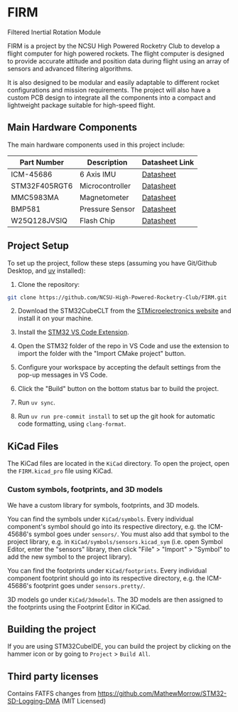 # FIRM
Filtered Inertial Rotation Module

FIRM is a project by the NCSU High Powered Rocketry Club to develop a flight computer for high powered rockets. The flight computer is designed to provide accurate attitude and position data during flight using an array of sensors and advanced filtering algorithms.

It is also designed to be modular and easily adaptable to different rocket configurations and mission requirements. The project will also have a custom PCB design to integrate all the components into a compact and lightweight package suitable for high-speed flight.

## Main Hardware Components

The main hardware components used in this project include:

| Part Number    | Description       | Datasheet Link                                                                                      |
| -------------- | ----------------- | ------------------------------------------------------------------------------------------------- |
| ICM-45686      | 6 Axis IMU        | [Datasheet](https://www.mouser.com/catalog/specsheets/TDK_DS_000577_ICM_45686.pdf?srsltid=AfmBOooJ55_Jsy4PB-5CLV5vQtmUmcbglSfWs9S-cLOBSOXLc19UPaWf) |
| STM32F405RGT6  | Microcontroller   | [Datasheet](https://www.st.com/resource/en/datasheet/dm00037051.pdf)                              |
| MMC5983MA      | Magnetometer      | [Datasheet](https://media.digikey.com/pdf/Data%20Sheets/MEMSIC%20PDFs/MMC5983MA_RevA_4-3-19.pdf)  |
| BMP581         | Pressure Sensor   | [Datasheet](https://www.bosch-sensortec.com/media/boschsensortec/downloads/datasheets/bst-bmp581-ds004.pdf) |
| W25Q128JVSIQ   | Flash Chip        | [Datasheet](https://mm.digikey.com/Volume0/opasdata/d220001/medias/docus/7161/256_W25Q128JV.pdf) |


## Project Setup

To set up the project, follow these steps (assuming you have Git/Github Desktop, and [uv](https://docs.astral.sh/uv/) installed):

1. Clone the repository:
```bash
git clone https://github.com/NCSU-High-Powered-Rocketry-Club/FIRM.git
```

2. Download the STM32CubeCLT from the [STMicroelectronics website](https://www.st.com/en/development-tools/stm32cubeclt.html) and install it on your machine.

3. Install the [STM32 VS Code Extension](https://marketplace.visualstudio.com/items?itemName=stmicroelectronics.stm32-vscode-extension).

4. Open the STM32 folder of the repo in VS Code and use the extension to import the folder with the
"Import CMake project" button.

5. Configure your workspace by accepting the default settings from the pop-up messages in VS Code.

6. Click the "Build" button on the bottom status bar to build the project.

7. Run `uv sync`.

8. Run `uv run pre-commit install` to set up the git hook for automatic code formatting, using `clang-format`.


## KiCad Files

The KiCad files are located in the `KiCad` directory. To open the project, open the `FIRM.kicad_pro` file using KiCad.

### Custom symbols, footprints, and 3D models

We have a custom library for symbols, footprints, and 3D models.

You can find the symbols under `KiCad/symbols`. Every individual component's symbol should go into its respective directory, e.g. the ICM-45686's symbol goes under `sensors/`. You must also add that symbol to the project library, e.g. in `KiCad/symbols/sensors.kicad_sym` (i.e. open Symbol Editor, enter the "sensors" library, then click "File" > "Import" > "Symbol" to add the new symbol to the project library).

You can find the footprints under `KiCad/footprints`. Every individual component footprint should go into its respective directory, e.g. the ICM-45686's footprint goes under `sensors.pretty/`.

3D models go under `KiCad/3dmodels`. The 3D models are then assigned to the footprints using the Footprint Editor in KiCad.


## Building the project


If you are using STM32CubeIDE, you can build the project by clicking on the hammer icon or by going to `Project` > `Build All`.


## Third party licenses

Contains FATFS changes from https://github.com/MathewMorrow/STM32-SD-Logging-DMA (MIT Licensed)
